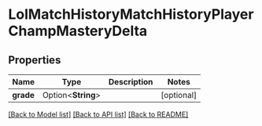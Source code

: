 # LolMatchHistoryMatchHistoryPlayerChampMasteryDelta

## Properties

Name | Type | Description | Notes
------------ | ------------- | ------------- | -------------
**grade** | Option<**String**> |  | [optional]

[[Back to Model list]](../README.md#documentation-for-models) [[Back to API list]](../README.md#documentation-for-api-endpoints) [[Back to README]](../README.md)


